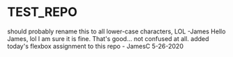 # TEST_REPO
should probably rename this to all lower-case characters, LOL -James
Hello James, lol I am sure it is fine.
That's good... not confused at all.
added today's flexbox assignment to this repo - JamesC 5-26-2020
